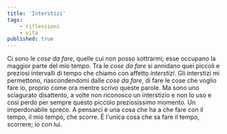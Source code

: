 ```yaml
---
title: 'Interstizi'
tags:
    - riflessioni
    - vita
published: true
---
```

Ci sono le *cose da fare*, quelle cui non posso sottrarmi; esse occupano la maggior parte del mio tempo. Tra le *cose da fare* si annidano quei piccoli e preziosi intervalli di tempo che chiamo con affetto *interstizi*. Gli interstizi mi permettono, nascondendomi dalle *cose da fare*, di fare le cose che voglio fare io, proprio come ora mentre scrivo queste parole. Ma sono uno sciagurato disattento, a volte non riconosco un interstizio e non lo uso e così perdo per sempre questo piccolo preziosissimo momento. Un imperdonabile spreco. A pensarci è una cosa che ha a che fare con il tempo, il mio tempo, che scorre.
È l'unica cosa che sa fare il tempo, scorrere; io con lui.